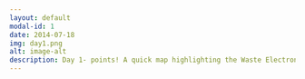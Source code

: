 ```yaml
---
layout: default
modal-id: 1
date: 2014-07-18
img: day1.png
alt: image-alt
description: Day 1- points! A quick map highlighting the Waste Electronic and Electrical Equipment (WEEE) recycling banks within the Westminster borough of London. Recycling bank data is taken from the UK IT service website, basemap taken from Maptiler (with OSM contribution)
---
```

